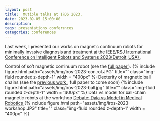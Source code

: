 ```yaml
---
layout: post
title:  Mutiple talks at IROS 2023.
date: 2023-09-05 15:00:00
description: 
tags: presentations conferences
categories: conferences
---
```

Last week, I presented our works on magnetic continuum robots for minimally invasive diagnosis and treatment at the 
<a href='https://ieee-iros.org/'> IEEE/RSJ International Conference on Intelligent Robots and Systems 
2023(Detroit, USA) </a>.

Control of soft magnetic continuum robot (see the <a href='https://ieeexplore.ieee.org/abstract/document/10121625'> full paper </a>).
{% include figure.html path="assets/img/iros-2023-control.JPG" title="" class="img-fluid rounded z-depth-1" width = "400px" %}
Dexterity of magnetic ball chains (see the <a href='https://ieeexplore.ieee.org/abstract/document/10130219'> previous work </a>, full paper to come soon)
{% include figure.html path="assets/img/iros-2023-ball.jpg" title="" class="img-fluid rounded z-depth-1" width = "400px" %}
Data vs model for ball-chain magnetic robots at the workshop <a href='https://medrob-workshop.github.io/'> Debate: Data vs Model in Medical Robotics </a>
{% include figure.html path="assets/img/iros-2023-workshop.JPG" title="" class="img-fluid rounded z-depth-1" width = "400px" %}
